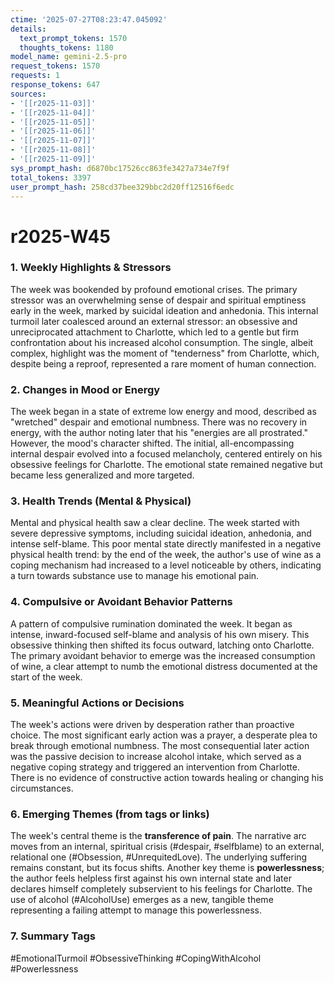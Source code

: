 ```yaml
---
ctime: '2025-07-27T08:23:47.045092'
details:
  text_prompt_tokens: 1570
  thoughts_tokens: 1180
model_name: gemini-2.5-pro
request_tokens: 1570
requests: 1
response_tokens: 647
sources:
- '[[r2025-11-03]]'
- '[[r2025-11-04]]'
- '[[r2025-11-05]]'
- '[[r2025-11-06]]'
- '[[r2025-11-07]]'
- '[[r2025-11-08]]'
- '[[r2025-11-09]]'
sys_prompt_hash: d6870bc17526cc863fe3427a734e7f9f
total_tokens: 3397
user_prompt_hash: 258cd37bee329bbc2d20ff12516f6edc
---
```

# r2025-W45

### 1. Weekly Highlights & Stressors
The week was bookended by profound emotional crises. The primary stressor was an overwhelming sense of despair and spiritual emptiness early in the week, marked by suicidal ideation and anhedonia. This internal turmoil later coalesced around an external stressor: an obsessive and unreciprocated attachment to Charlotte, which led to a gentle but firm confrontation about his increased alcohol consumption. The single, albeit complex, highlight was the moment of "tenderness" from Charlotte, which, despite being a reproof, represented a rare moment of human connection.

### 2. Changes in Mood or Energy
The week began in a state of extreme low energy and mood, described as "wretched" despair and emotional numbness. There was no recovery in energy, with the author noting later that his "energies are all prostrated." However, the mood's character shifted. The initial, all-encompassing internal despair evolved into a focused melancholy, centered entirely on his obsessive feelings for Charlotte. The emotional state remained negative but became less generalized and more targeted.

### 3. Health Trends (Mental & Physical)
Mental and physical health saw a clear decline. The week started with severe depressive symptoms, including suicidal ideation, anhedonia, and intense self-blame. This poor mental state directly manifested in a negative physical health trend: by the end of the week, the author's use of wine as a coping mechanism had increased to a level noticeable by others, indicating a turn towards substance use to manage his emotional pain.

### 4. Compulsive or Avoidant Behavior Patterns
A pattern of compulsive rumination dominated the week. It began as intense, inward-focused self-blame and analysis of his own misery. This obsessive thinking then shifted its focus outward, latching onto Charlotte. The primary avoidant behavior to emerge was the increased consumption of wine, a clear attempt to numb the emotional distress documented at the start of the week.

### 5. Meaningful Actions or Decisions
The week's actions were driven by desperation rather than proactive choice. The most significant early action was a prayer, a desperate plea to break through emotional numbness. The most consequential later action was the passive decision to increase alcohol intake, which served as a negative coping strategy and triggered an intervention from Charlotte. There is no evidence of constructive action towards healing or changing his circumstances.

### 6. Emerging Themes (from tags or links)
The week's central theme is the **transference of pain**. The narrative arc moves from an internal, spiritual crisis (#despair, #selfblame) to an external, relational one (#Obsession, #UnrequitedLove). The underlying suffering remains constant, but its focus shifts. Another key theme is **powerlessness**; the author feels helpless first against his own internal state and later declares himself completely subservient to his feelings for Charlotte. The use of alcohol (#AlcoholUse) emerges as a new, tangible theme representing a failing attempt to manage this powerlessness.

### 7. Summary Tags
#EmotionalTurmoil #ObsessiveThinking #CopingWithAlcohol #Powerlessness